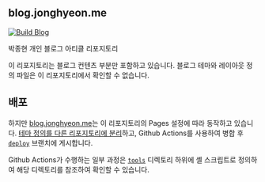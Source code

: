 blog.jonghyeon.me
---

[![Build Blog](https://github.com/ShapeLayer/blog.jonghyeon.me/actions/workflows/build_blog.yml/badge.svg)](https://github.com/ShapeLayer/blog.jonghyeon.me/actions/workflows/build_blog.yml)

박종현 개인 블로그 아티클 리포지토리

이 리포지토리는 블로그 컨텐츠 부분만 포함하고 있습니다. 블로그 테마와 레이아웃 정의 파일은 이 리포지토리에서 확인할 수 없습니다.  

## 배포
하지만 [blog.jonghyeon.me](https://blog.jonghyeon.me)는 이 리포지토리의 Pages 설정에 따라 동작하고 있습니다. [테마 정의를 다른 리포지토리에 분리](./tools.conf)하고, Github Actions를 사용하여 병합 후 [`deploy`](https://github.com/ShapeLayer/blog.jonghyeon.me/tree/deploy) 브랜치에 게시합니다.  

Github Actions가 수행하는 일부 과정은 [`tools`](./tools/) 디렉토리 하위에 셸 스크립트로 정의하여 해당 디렉토리를 참조하여 확인할 수 있습니다.  

